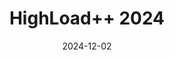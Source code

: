 ---
title: "HighLoad++ 2024"
date: 2024-12-02
type: "events"
role: "Speaker"
location: "Moscow"
description: "Topic: \"Transformation Story: How We Failed to Handle 20,000+ RPS and What We Learned From It\""
video: "https://youtu.be/YSwJkAcgMmk"
presentation: "files/presentations/HighLoad_2024_Q4.pdf"
---